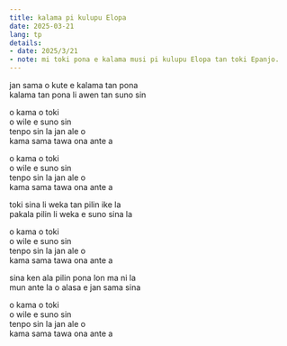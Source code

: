 ```yaml
---
title: kalama pi kulupu Elopa
date: 2025-03-21
lang: tp
details:
- date: 2025/3/21
- note: mi toki pona e kalama musi pi kulupu Elopa tan toki Epanjo.
---
```


jan sama o kute e kalama tan pona  
kalama tan pona li awen tan suno sin  

o kama o toki  
o wile e suno sin  
tenpo sin la jan ale o  
kama sama tawa ona ante a  

o kama o toki  
o wile e suno sin  
tenpo sin la jan ale o  
kama sama tawa ona ante a  

toki sina li weka tan pilin ike la  
pakala pilin li weka e suno sina la  

o kama o toki  
o wile e suno sin  
tenpo sin la jan ale o  
kama sama tawa ona ante a  

sina ken ala pilin pona lon ma ni la  
mun ante la o alasa e jan sama sina  

o kama o toki  
o wile e suno sin  
tenpo sin la jan ale o  
kama sama tawa ona ante a  


